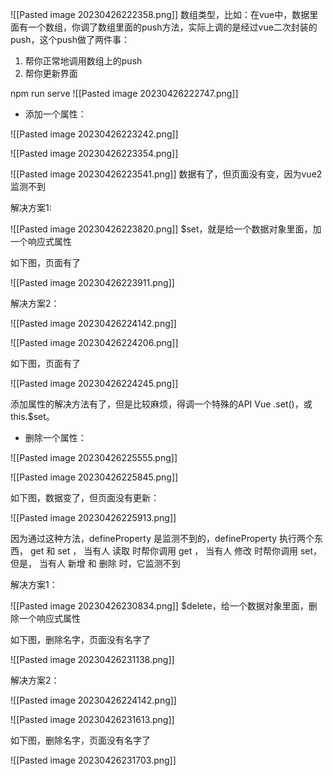 
![[Pasted image 20230426222358.png]]
数组类型，比如：在vue中，数据里面有一个数组，你调了数组里面的push方法，实际上调的是经过vue二次封装的push，这个push做了两件事：
1.  帮你正常地调用数组上的push
2.  帮你更新界面

npm run serve
![[Pasted image 20230426222747.png]]


- 添加一个属性：

![[Pasted image 20230426223242.png]]

![[Pasted image 20230426223354.png]]

![[Pasted image 20230426223541.png]]
数据有了，但页面没有变，因为vue2监测不到

解决方案1:

![[Pasted image 20230426223820.png]]
$set，就是给一个数据对象里面，加一个响应式属性

如下图，页面有了

![[Pasted image 20230426223911.png]]

解决方案2：

![[Pasted image 20230426224142.png]]

![[Pasted image 20230426224206.png]]

如下图，页面有了

![[Pasted image 20230426224245.png]]

添加属性的解决方法有了，但是比较麻烦，得调一个特殊的API Vue .set()，或 this.$set。


- 删除一个属性：

![[Pasted image 20230426225555.png]]

![[Pasted image 20230426225845.png]]

如下图，数据变了，但页面没有更新：

![[Pasted image 20230426225913.png]]

因为通过这种方法，defineProperty 是监测不到的，defineProperty 执行两个东西， get 和 set ，
当有人 读取 时帮你调用  get ，
当有人 修改 时帮你调用  set，
但是，
当有人 新增 和 删除 时，它监测不到

解决方案1：

![[Pasted image 20230426230834.png]]
$delete，给一个数据对象里面，删除一个响应式属性

如下图，删除名字，页面没有名字了

![[Pasted image 20230426231138.png]]

解决方案2：

![[Pasted image 20230426224142.png]]

![[Pasted image 20230426231613.png]]

如下图，删除名字，页面没有名字了

![[Pasted image 20230426231703.png]]

